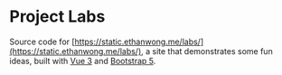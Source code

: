 # Project Labs

Source code for [https://static.ethanwong.me/labs/](https://static.ethanwong.me/labs/), a site that demonstrates some fun ideas, built with [Vue 3](https://v3.vuejs.org/) and [Bootstrap 5](https://getbootstrap.com/docs/).
